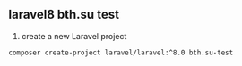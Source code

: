 ## laravel8 bth.su test

1.  create a new Laravel project
```
composer create-project laravel/laravel:^8.0 bth.su-test
```

